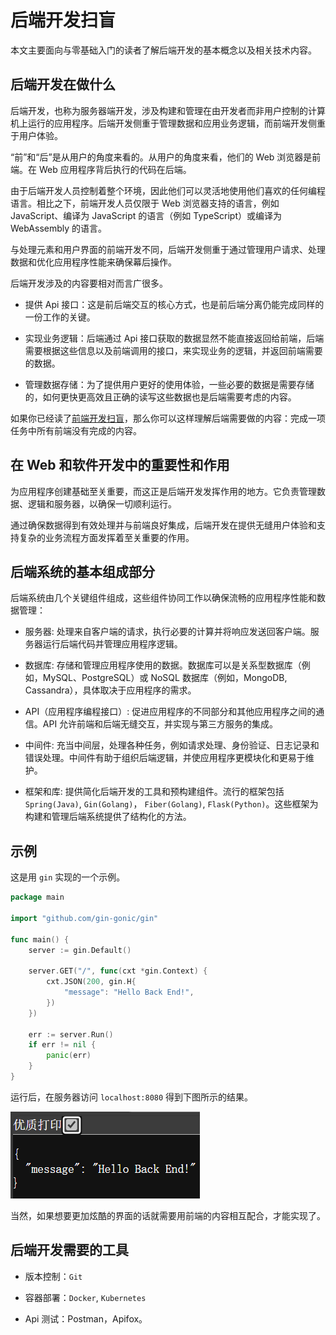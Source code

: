 # 后端开发扫盲

本文主要面向与零基础入门的读者了解后端开发的基本概念以及相关技术内容。

## 后端开发在做什么

后端开发，也称为服务器端开发，涉及构建和管理在由开发者而非用户控制的计算机上运行的应用程序。后端开发侧重于管理数据和应用业务逻辑，而前端开发侧重于用户体验。

“前”和“后”是从用户的角度来看的。从用户的角度来看，他们的 Web 浏览器是前端。在 Web 应用程序背后执行的代码在后端。

由于后端开发人员控制着整个环境，因此他们可以灵活地使用他们喜欢的任何编程语言。相比之下，前端开发人员仅限于 Web 浏览器支持的语言，例如 JavaScript、编译为 JavaScript 的语言（例如 TypeScript）或编译为 WebAssembly 的语言。

与处理元素和用户界面的前端开发不同，后端开发侧重于通过管理用户请求、处理数据和优化应用程序性能来确保幕后操作。

后端开发涉及的内容要相对而言广很多。

- 提供 Api 接口：这是前后端交互的核心方式，也是前后端分离仍能完成同样的一份工作的关键。

- 实现业务逻辑：后端通过 Api 接口获取的数据显然不能直接返回给前端，后端需要根据这些信息以及前端调用的接口，来实现业务的逻辑，并返回前端需要的数据。

- 管理数据存储：为了提供用户更好的使用体验，一些必要的数据是需要存储的，如何更快更高效且正确的读写这些数据也是后端需要考虑的内容。


如果你已经读了[前端开发扫盲](./frontend.md)，那么你可以这样理解后端需要做的内容：完成一项任务中所有前端没有完成的内容。

## 在 Web 和软件开发中的重要性和作用

为应用程序创建基础至关重要，而这正是后端开发发挥作用的地方。它负责管理数据、逻辑和服务器，以确保一切顺利运行。

通过确保数据得到有效处理并与前端良好集成，后端开发在提供无缝用户体验和支持复杂的业务流程方面发挥着至关重要的作用。

## 后端系统的基本组成部分

后端系统由几个关键组件组成，这些组件协同工作以确保流畅的应用程序性能和数据管理：

- 服务器: 处理来自客户端的请求，执行必要的计算并将响应发送回客户端。服务器运行后端代码并管理应用程序逻辑。

- 数据库: 存储和管理应用程序使用的数据。数据库可以是关系型数据库（例如，MySQL、PostgreSQL）或 NoSQL 数据库（例如，MongoDB, Cassandra），具体取决于应用程序的需求。

- API（应用程序编程接口）: 促进应用程序的不同部分和其他应用程序之间的通信。API 允许前端和后端无缝交互，并实现与第三方服务的集成。

- 中间件: 充当中间层，处理各种任务，例如请求处理、身份验证、日志记录和错误处理。中间件有助于组织后端逻辑，并使应用程序更模块化和更易于维护。

- 框架和库: 提供简化后端开发的工具和预构建组件。流行的框架包括 `Spring(Java)`, `Gin(Golang)`， `Fiber(Golang)`, `Flask(Python)`。这些框架为构建和管理后端系统提供了结构化的方法。

## 示例

这是用 `gin` 实现的一个示例。

```go
package main

import "github.com/gin-gonic/gin"

func main() {
	server := gin.Default()

	server.GET("/", func(cxt *gin.Context) {
		cxt.JSON(200, gin.H{
			"message": "Hello Back End!",
		})
	})

	err := server.Run()
	if err != nil {
		panic(err)
	}
}
```

运行后，在服务器访问 `localhost:8080` 得到下图所示的结果。

![](backendtest.png)

当然，如果想要更加炫酷的界面的话就需要用前端的内容相互配合，才能实现了。

## 后端开发需要的工具

- 版本控制：`Git`

- 容器部署：`Docker`, `Kubernetes`

- Api 测试：Postman，Apifox。